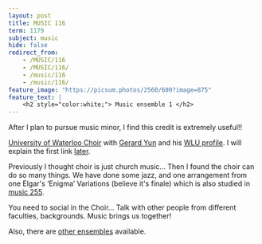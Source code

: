 ```yaml
---
layout: post
title: MUSIC 116
term: 1179
subject: music
hide: false
redirect_from:
    - /MUSIC/116
    - /MUSIC/116/
    - /music/116
    - /music/116/
feature_image: "https://picsum.photos/2560/600?image=875"
feature_text: |
    <h2 style="color:white;"> Music ensemble 1 </h2>
---
```


After I plan to pursue music minor, I find this credit is extremely useful!!

[University of Waterloo Choir](https://uwaterloo.ca/music/university-choir-audition-details) with [Gerard Yun](https://uwaterloo.ca/music/about/people/g4yun) and his [WLU profile](https://www.wlu.ca/academics/faculties/faculty-of-music/faculty-profiles/gerard-yun/index.html). I will explain the first link [later](/18-01/MUSIC117/).

Previously I thought choir is just church music... Then I found the choir can do so many things. We have done some jazz, and one arrangement from one Elgar's ‘Enigma’ Variations (believe it's finale) which is also studied in [music 255](/2018/01/01/MUSIC255/).

You need to social in the Choir... Talk with other people from different faculties, backgrounds. Music brings us together!


Also, there are [other ensembles](https://uwaterloo.ca/music/ensembles) available.
